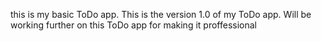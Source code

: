 this is my basic ToDo app. This is the version 1.0 of my ToDo app. Will be working further on this ToDo app for making it proffessional
